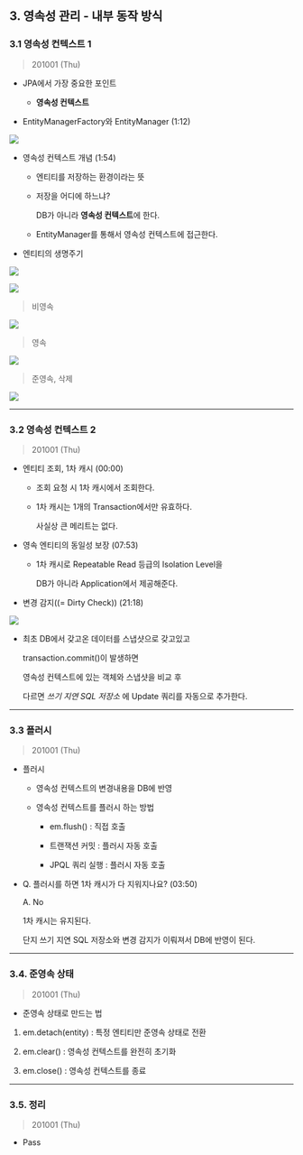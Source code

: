 
## 3. 영속성 관리 - 내부 동작 방식

### 3.1 영속성 컨텍스트 1

> 201001 (Thu)

* JPA에서 가장 중요한 포인트

    - **영속성 컨텍스트**

* EntityManagerFactory와 EntityManager (1:12)

![](./img/Chapter_3_1.png)

* 영속성 컨텍스트 개념 (1:54)

    - 엔티티를 저장하는 환경이라는 뜻

    - 저장을 어디에 하느냐? 

      DB가 아니라 **영속성 컨텍스트**에 한다.

    - EntityManager를 통해서 영속성 컨텍스트에 접근한다.

* 엔티티의 생명주기

![](./img/Chapter_3_2.png)

![](./img/Chapter_3_3.png)

> 비영속

![](./img/Chapter_3_4.png)

> 영속

![](./img/Chapter_3_5.png)

> 준영속, 삭제

![](./img/Chapter_3_6.png)

---


### 3.2 영속성 컨텍스트 2

> 201001 (Thu)

* 엔티티 조회, 1차 캐시 (00:00)

    - 조회 요청 시 1차 캐시에서 조회한다.

    - 1차 캐시는 1개의 Transaction에서만 유효하다.

      사실상 큰 메리트는 없다.

* 영속 엔티티의 동일성 보장 (07:53)

    - 1차 캐시로 Repeatable Read 등급의 Isolation Level을 

      DB가 아니라 Application에서 제공해준다.

* 변경 감지((= Dirty Check)) (21:18)

![](./img/Chapter_3_2_1.png)

* 최초 DB에서 갖고온 데이터를 스냅샷으로 갖고있고

  transaction.commit()이 발생하면

  영속성 컨텍스트에 있는 객체와 스냅샷을 비교 후

  다르면 *쓰기 지연 SQL 저장소* 에 Update 쿼리를 자동으로 추가한다.

---


### 3.3 플러시

> 201001 (Thu)

* 플러시 

    - 영속성 컨텍스트의 변경내용을 DB에 반영

    - 영속성 컨텍스트를 플러시 하는 방법
    
        - em.flush() : 직접 호출
      
        - 트랜잭션 커밋 : 플러시 자동 호출 
      
        - JPQL 쿼리 실행 : 플러시 자동 호출

* Q. 플러시를 하면 1차 캐시가 다 지워지나요? (03:50)

  A. No

  1차 캐시는 유지된다.

  단지 쓰기 지연 SQL 저장소와 변경 감지가 이뤄져서 DB에 반영이 된다.


---

### 3.4. 준영속 상태

> 201001 (Thu)

* 준영속 상태로 만드는 법

1. em.detach(entity) : 특정 엔티티만 준영속 상태로 전환

2. em.clear() : 영속성 컨텍스트를 완전히 초기화

3. em.close() : 영속성 컨텍스트를 종료


---


### 3.5. 정리

> 201001 (Thu)

* Pass

